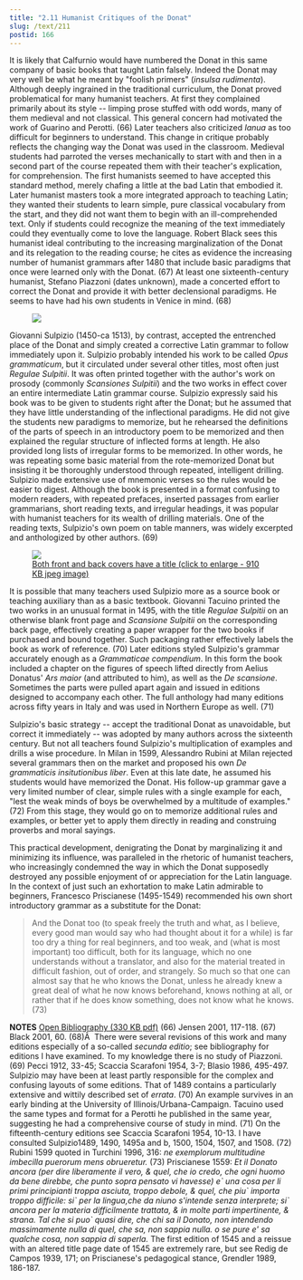 ```yaml
---
title: "2.11 Humanist Critiques of the Donat"
slug: /text/211
postid: 166
---
```

It is likely that Calfurnio would have numbered the Donat in this same company of basic books that taught Latin falsely. Indeed the Donat may very well be what he meant by "foolish primers" (<em>insulsa rudimenta</em>). Although deeply ingrained in the traditional curriculum, the Donat proved problematical for many humanist teachers. At first they complained primarily about its style -- limping prose stuffed with odd words, many of them medieval and not classical. This general concern had motivated the work of Guarino and Perotti. (66) Later teachers also criticized <em>Ianua</em> as too difficult for beginners to understand. This change in critique probably reflects the changing way the Donat was used in the classroom. Medieval students had parroted the verses mechanically to start with and then in a second part of the course repeated them with their teacher's explication, for comprehension. The first humanists seemed to have accepted this standard method, merely chafing a little at the bad Latin that embodied it. Later humanist masters took a more integrated approach to teaching Latin; they wanted their students to learn simple, pure classical vocabulary from the start, and they did not want them to begin with an ill-comprehended text. Only if students could recognize the meaning of the text immediately could they eventually come to love the language. Robert Black sees this humanist ideal contributing to the increasing marginalization of the Donat and its relegation to the reading course; he cites as evidence the increasing number of humanist grammars after 1480 that include basic paradigms that once were learned only with the Donat. (67) At least one sixteenth-century humanist, Stefano Piazzoni (dates unknown), made a concerted effort to correct the Donat and provide it with better declensional paradigms. He seems to have had his own students in Venice in mind. (68)
<p style="text-align: center;"></p>


<figure class="mkdn-figure">
    <a href="/images_full/2.00_Chapter_Two/HFS_104.01.jpg" class="mkdn-image-link">
    <img class="mkdn-image" src="/images_full/2.00_Chapter_Two/HFS_104.01.jpg" />
    <figcaption class="mkdn-figcaption"></figcaption>
    </a>
</figure>

Giovanni Sulpizio (1450-ca 1513), by contrast, accepted the entrenched place of the Donat and simply created a corrective Latin grammar to follow immediately upon it. Sulpizio probably intended his work to be called <em>Opus grammaticum</em>, but it circulated under several other titles, most often just <em>Regulae Sulpitii</em>. It was often printed together with the author's work on prosody (commonly <em>Scansiones Sulpitii</em>) and the two works in effect cover an entire intermediate Latin grammar course. Sulpizio expressly said his book was to be given to students right after the Donat; but he assumed that they have little understanding of the inflectional paradigms. He did not give the students new paradigms to memorize, but he rehearsed the definitions of the parts of speech in an introductory poem to be memorized and then explained the regular structure of inflected forms at length. He also provided long lists of irregular forms to be memorized. In other words, he was repeating some basic material from the rote-memorized Donat but insisting it be thoroughly understood through repeated, intelligent drilling. Sulpizio made extensive use of mnemonic verses so the rules would be easier to digest. Although the book is presented in a format confusing to modern readers, with repeated prefaces, inserted passages from earlier grammarians, short reading texts, and irregular headings, it was popular with humanist teachers for its wealth of drilling materials. One of the reading texts, Sulpizio's own poem on table manners, was widely excerpted and anthologized by other authors. (69)
<p style="text-align: center;"></p>


<figure class="mkdn-figure">
    <a href="/images_full/2.00_Chapter_Two/Inc.-5438.4-(2)-(3)-combined.jpg" class="mkdn-image-link">
    <img class="mkdn-image" src="/images_full/2.00_Chapter_Two/Inc.-5438.4-(2)-(3)-combined.jpg" />
    <figcaption class="mkdn-figcaption">Both front and back covers have a title (click to enlarge - 910 KB jpeg image)</figcaption>
    </a>
</figure>

It is possible that many teachers used Sulpizio more as a source book or teaching auxiliary than as a basic textbook. Giovanni Tacuino printed the two works in an unusual format in 1495, with the title <em>Regulae Sulpitii</em> on an otherwise blank front page and <em>Scansione Sulpitii</em> on the corresponding back page, effectively creating a paper wrapper for the two books if purchased and bound together. Such packaging rather effectively labels the book as work of reference. (70) Later editions styled Sulpizio's grammar accurately enough as a <em>Grammaticae compendium</em>. In this form the book included a chapter on the figures of speech lifted directly from Aelius Donatus' <em>Ars maior</em> (and attributed to him), as well as the <em>De scansione</em>. Sometimes the parts were pulled apart again and issued in editions designed to accompany each other. The full anthology had many editions across fifty years in Italy and was used in Northern Europe as well. (71)

Sulpizio's basic strategy -- accept the traditional Donat as unavoidable, but correct it immediately -- was adopted by many authors across the sixteenth century. But not all teachers found Sulpizio's multiplication of examples and drills a wise procedure. In Milan in 1599, Alessandro Rubini at Milan rejected several grammars then on the market and proposed his own <em>De grammaticis insitutionibus liber</em>. Even at this late date, he assumed his students would have memorized the Donat. His follow-up grammar gave a very limited number of clear, simple rules with a single example for each, "lest the weak minds of boys be overwhelmed by a multitude of examples." (72) From this stage, they would go on to memorize additional rules and examples, or better yet to apply them directly in reading and construing proverbs and moral sayings.

This practical development, denigrating the Donat by marginalizing it and minimizing its influence, was paralleled in the rhetoric of humanist teachers, who increasingly condemned the way in which the Donat supposedly destroyed any possible enjoyment of or appreciation for the Latin language. In the context of just such an exhortation to make Latin admirable to beginners, Francesco Priscianese (1495-1549) recommended his own short introductory grammar as a substitute for the Donat:
<blockquote>And the Donat too (to speak freely the truth and what, as I believe, every good man would say who had thought about it for a while) is far too dry a thing for real beginners, and too weak, and (what is most important) too difficult, both for its language, which no one understands without a translator, and also for the material treated in difficult fashion, out of order, and strangely. So much so that one can almost say that he who knows the Donat, unless he already knew a great deal of what he now knows beforehand, knows nothing at all, or rather that if he does know something, does not know what he knows. (73)</blockquote>
<strong>NOTES</strong>
<a href="http://www.humanismforsale.org/bibliography.pdf" target="new">Open Bibliography (330 KB pdf)</a>
(66) Jensen 2001, 117-118.
(67) Black 2001, 60.
(68)Â  There were several revisions of this work and many editions especially of a so-called <em>secunda editio</em>; see bibliography for editions I have examined. To my knowledge there is no study of Piazzoni.
(69) Pecci 1912, 33-45; Scaccia Scarafoni 1954, 3-7; Blasio 1986, 495-497. Sulpizio may have been at least partly responsible for the complex and confusing layouts of some editions. That of 1489 contains a particularly extensive and wittily described set of <em>errata</em>.
(70) An example survives in an early binding at the University of Illinois/Urbana-Campaign. Tacuino used the same types and format for a Perotti he published in the same year, suggesting he had a comprehensive course of study in mind.
(71) On the fifteenth-century editions see Scaccia Scarafoni 1954, 10-13. I have consulted Sulpizio1489, 1490, 1495a and b, 1500, 1504, 1507, and 1508.
(72) Rubini 1599 quoted in Turchini 1996, 316: <em>ne exemplorum multitudine imbecilla puerorum mens obrueretur.</em>
(73) Priscianese 1559: <em>Et il Donato ancora (per dire liberamente il vero, &amp; quel, che io credo, che ogni huomo da bene direbbe, che punto sopra pensato vi havesse) e` una cosa per li primi principianti troppa asciuta, troppo debole, &amp; quel, che piu` importa troppo difficile: si` per la lingua,che da niuno s'intende senza interprete; si` ancora per la materia difficilmente trattata, &amp; in molte parti impertinente, &amp; strana. Tal che si puo` quasi dire, che chi sa il Donato, non intendendo massimamente nulla di quel, che sa, non sappia nulla. o se pure e' sa qualche cosa, non sappia di saperla.</em> The first edition of 1545 and a reissue with an altered title page date of 1545 are extremely rare, but see Redig de Campos 1939, 171; on Priscianese's pedagogical stance, Grendler 1989, 186-187.
